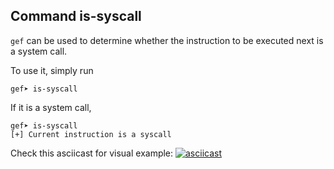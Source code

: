 ## Command is-syscall ##

`gef` can be used to determine whether the instruction to be executed next is a system call.

To use it, simply run
```
gef➤ is-syscall
```

If it is a system call,
```
gef➤ is-syscall
[+] Current instruction is a syscall
```

Check this asciicast for visual example:
[![asciicast](https://asciinema.org/a/FU11vmLtlYVBgRhKLaqSPd4Od.png)](https://asciinema.org/a/FU11vmLtlYVBgRhKLaqSPd4Od)
